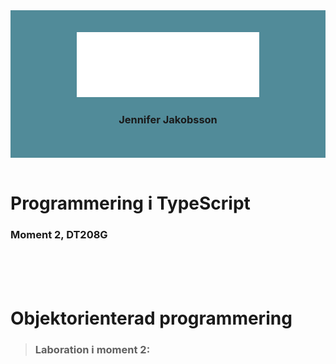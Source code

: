 <div align="center" style="background-color: #518b99; padding: 2.5em;">
<img src="src/images/logo_jeja.svg">
<br>

### Jennifer Jakobsson
</div>
<br>

# Programmering i TypeScript
### Moment 2, DT208G

<br>
<br>
<br>

# Objektorienterad programmering

>### Laboration i moment 2:
> 